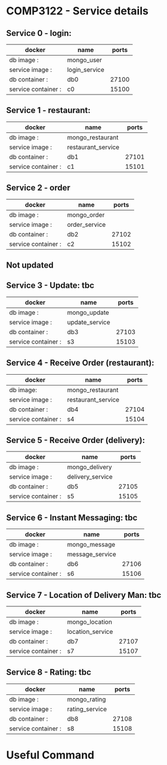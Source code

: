 # COMP3122 - Service details
## Service 0 - login:
|docker               |name                     |ports|
|---------------------|---------------          |-----|
| db image :          | mongo_user              |     |
| service image :     | login_service           |     |
| db container :      | db0                     |27100|
| service container : | c0                      |15100|
## Service 1 - restaurant:
|docker               |name                     |ports|
|---------------------|---------------          |-----|
| db image :          | mongo_restaurant        |     |
| service image :     | restaurant_service      |     |
| db container :      | db1                     |27101|
| service container : | c1                      |15101|

## Service 2 - order
|docker               |name                     |ports|
|---------------------|-----------------        |-----|
| db image :          | mongo_order             |     |
| service image :     | order_service           |     |
| db container :      | db2                     |27102|
| service container : | c2                      |15102|

## Not updated


## Service 3 - Update: **tbc**
|docker               |name                     |ports|
|---------------------|------------------       |-----|
| db image :          | mongo_update            |     |
| service image :     | update_service          |     |
| db container :      | db3                     |27103|
| service container : | s3                      |15103|

## Service 4 - Receive Order (restaurant):
|docker               |name                     |ports|
|---------------------|-------------------      |-----|
| db image:           | mongo_restaurant        |     |
| service image :     | restaurant_service      |     |
| db container :      | db4                     |27104|
| service container : | s4                      |15104|

## Service 5 - Receive Order (delivery):
|docker               |name                     |ports|
|---------------------|------------------       |-----|
| db image :          | mongo_delivery          |     |
| service image :     | delivery_service        |     |
| db container :      | db5                     |27105|
| service container : | s5                      |15105|

## Service 6 - Instant Messaging: **tbc**
|docker               |name                     |ports|
|---------------------|------------------       |-----|
| db image :          | mongo_message           |     |
| service image :     | message_service         |     |
| db container :      | db6                     |27106|
| service container : | s6                      |15106|

## Service 7 - Location of Delivery Man: **tbc**
|docker               |name                     |ports|
|---------------------|------------------       |-----|
| db image :          | mongo_location          |     |
| service image :     | location_service        |     |
| db container :      | db7                     |27107|
| service container : | s7                      |15107|

## Service 8 - Rating: **tbc**
|docker               |name                     |ports|
|---------------------|------------------       |-----|
| db image :          | mongo_rating            |     |
| service image :     | rating_service          |     |
| db container :      | db8                     |27108|
| service container : | s8                      |15108|

# Useful Command
